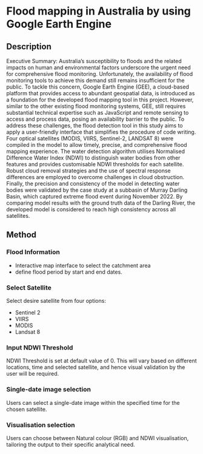 # Flood mapping in Australia by using Google Earth Engine

## Description

Executive Summary: Australia’s susceptibility to floods and the related impacts on human and environmental factors underscore the urgent need for comprehensive flood monitoring. Unfortunately, the availability of flood monitoring tools to achieve this demand still remains insufficient for the public. To tackle this concern, Google Earth Engine (GEE), a cloud-based platform that provides access to abundant geospatial data, is introduced as a foundation for the developed flood mapping tool in this project. However, similar to the other existing flood monitoring systems, GEE, still requires substantial technical expertise such as JavaScript and remote sensing to access and process data, posing an availability barrier to the public. To address these challenges, the flood detection tool in this study aims to apply a user-friendly interface that simplifies the procedure of code writing. Four optical satellites (MODIS, VIIRS, Sentinel-2, LANDSAT 8) were compiled in the model to allow timely, precise, and comprehensive flood mapping experience. The water detection algorithm utilises Normalised Difference Water Index (NDWI) to distinguish water bodies from other features and provides customisable NDWI thresholds for each satellite. Robust cloud removal strategies and the use of spectral response differences are employed to overcome challenges in cloud obstruction. Finally, the precision and consistency of the model in detecting water bodies were validated by the case study at a subbasin of Murray Darling Basin, which captured extreme flood event during November 2022. By comparing model results with the ground truth data of the Darling River, the developed model is considered to reach high consistency across all satellites. 

## Method



### Flood Information
- Interactive map interface to select the catchment area
- define flood period by start and end dates.
### Select Satellite
Select desire satellite from four options:
- Sentinel 2
- VIIRS 
- MODIS 
- Landsat 8

### Input NDWI Threshold
NDWI Threshold is set at default value of 0.
This will vary based on different locations, time and selected satellite, and hence visual validation by the user will be required.
### Single-date image selection
Users can select a single-date image within the specified time for the chosen satellite.
### Visualisation selection
Users can choose between Natural colour (RGB) and NDWI visualisation, tailoring the output to their specific analytical need.
